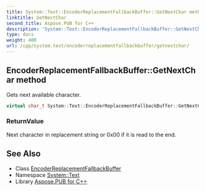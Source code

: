 ```yaml
---
title: System::Text::EncoderReplacementFallbackBuffer::GetNextChar method
linktitle: GetNextChar
second_title: Aspose.PUB for C++
description: 'System::Text::EncoderReplacementFallbackBuffer::GetNextChar method. Gets next available character in C++.'
type: docs
weight: 400
url: /cpp/system.text/encoderreplacementfallbackbuffer/getnextchar/
---
```

## EncoderReplacementFallbackBuffer::GetNextChar method


Gets next available character.

```cpp
virtual char_t System::Text::EncoderReplacementFallbackBuffer::GetNextChar() override
```


### ReturnValue

Next character in replacement string or 0x00 if it is read to the end.

## See Also

* Class [EncoderReplacementFallbackBuffer](../)
* Namespace [System::Text](../../)
* Library [Aspose.PUB for C++](../../../)
